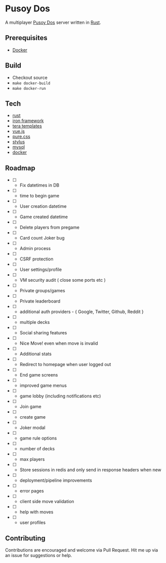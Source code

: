 # Pusoy Dos
A multiplayer [Pusoy Dos](https://en.wikipedia.org/wiki/Pusoy_dos) server written in [Rust](https://www.rust-lang.org).

## Prerequisites
- [Docker](https://www.docker.com)

## Build
- Checkout source
- `make docker-build` 
- `make docker-run`

## Tech
- [rust](https://www.rust-lang.org)
 - [iron framework](http://ironframework.io/)
 - [tera templates](https://github.com/Keats/tera)
- [vue.js](https://vuejs.org)
- [pure.css](http://purecss.io/)
- [stylus](http://stylus-lang.com/)
- [mysql](https://www.mysql.com/)
- [docker](https://www.docker.com/)

## Roadmap

- [ ] - Fix datetimes in DB
 - [ ] - time to begin game
 - [ ] - User creation datetime
 - [ ] - Game created datetime
- [ ] - Delete players from pregame
- [ ] - Card count Joker bug
- [ ] - Admin process
- [ ] - CSRF protection
- [ ] - User settings/profile
- [ ] - VM security audit ( close some ports etc )
- [ ] - Private groups/games
- [ ] - Private leaderboard
- [ ] - additional auth providers - { Google, Twitter, Github, Reddit }
- [ ] - multiple decks
- [ ] - Social sharing features
- [ ] - Nice Move! even when move is invalid
- [ ] - Additional stats
- [ ] - Redirect to homepage when user logged out
- [ ] - End game screens
- [ ] - improved game menus
 - [ ] - game lobby (including notifications etc)
 - [ ] - Join game
 - [ ] - create game
 - [ ] - Joker modal
- [ ] - game rule options
 - [ ] - number of decks
 - [ ] - max players
- [ ] - Store sessions in redis and only send in response headers when new
- [ ] - deployment/pipeline improvements
- [ ] - error pages
- [ ] - client side move validation
- [ ] - help with moves
- [ ] - user profiles

## Contributing
Contributions are encouraged and welcome via Pull Request. 
Hit me up via an issue for suggestions or help.
